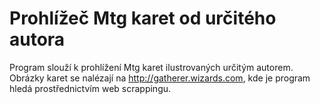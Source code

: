 # Prohlížeč Mtg karet od určitého autora
Program slouží k prohlížení Mtg karet ilustrovaných určitým autorem. Obrázky karet se nalézají na http://gatherer.wizards.com, kde je program hledá prostřednictvím web scrappingu.